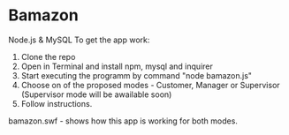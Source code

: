 # Bamazon
Node.js &amp; MySQL
To get the app work:
1. Clone the repo
2. Open in Terminal and install npm, mysql and inquirer
3. Start executing the programm by command "node bamazon.js"
4. Choose on of the proposed modes  - Customer, Manager or Supervisor (Supervisor mode will be awailable soon)
5. Follow instructions.

bamazon.swf - shows how this app is working for both modes.
